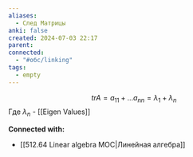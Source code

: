 ```yaml
---
aliases:
  - След Матрицы
anki: false
created: 2024-07-03 22:17
parent: 
connected:
  - "#обс/linking"
tags:
  - empty
---
```



$$
tr A = a_{11} + ... a_{nn} = \lambda_1 + \lambda_n
$$
Где $\lambda_n$ - [[Eigen Values]] 












**Connected with:**
- [[512.64  Linear algebra MOC|Линейная алгебра]]

